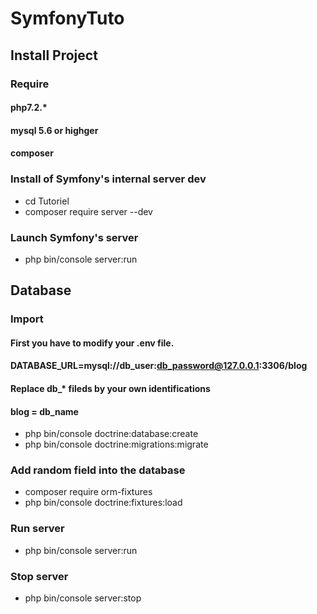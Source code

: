 # SymfonyTuto

## Install Project
### Require

#### php7.2.*
#### mysql 5.6 or highger
#### composer

### Install of Symfony's internal server dev

- cd Tutoriel
- composer require server --dev

### Launch Symfony's server

- php bin/console server:run

## Database
### Import

#### First you have to modify your .env file.
#### DATABASE_URL=mysql://db_user:db_password@127.0.0.1:3306/blog
#### Replace db_* fileds by your own identifications
#### blog = db_name

- php bin/console doctrine:database:create
- php bin/console doctrine:migrations:migrate

### Add random field into the database

- composer require orm-fixtures
- php bin/console doctrine:fixtures:load

### Run server

- php bin/console server:run

### Stop server

- php bin/console server:stop
